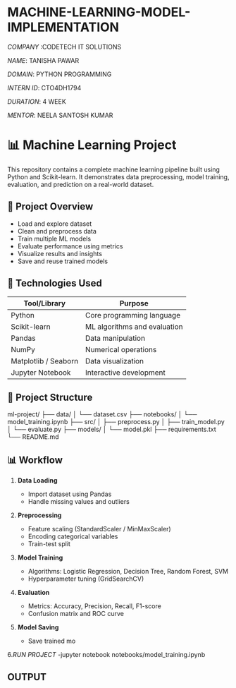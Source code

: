 # MACHINE-LEARNING-MODEL-IMPLEMENTATION 

*COMPANY* :CODETECH IT SOLUTIONS 

*NAME*: TANISHA PAWAR 

*DOMAIN*: PYTHON PROGRAMMING

*INTERN ID*: CTO4DH1794

*DURATION*: 4 WEEK

*MENTOR*: NEELA SANTOSH KUMAR

# 📊 Machine Learning Project

This repository contains a complete machine learning pipeline built using Python and Scikit-learn. It demonstrates data preprocessing, model training, evaluation, and prediction on a real-world dataset.

## 🚀 Project Overview

- Load and explore dataset
- Clean and preprocess data
- Train multiple ML models
- Evaluate performance using metrics
- Visualize results and insights
- Save and reuse trained models

## 🧰 Technologies Used

| Tool/Library      | Purpose                          |
|-------------------|----------------------------------|
| Python            | Core programming language        |
| Scikit-learn      | ML algorithms and evaluation     |
| Pandas            | Data manipulation                |
| NumPy             | Numerical operations             |
| Matplotlib / Seaborn | Data visualization           |
| Jupyter Notebook  | Interactive development          |

## 📁 Project Structure
ml-project/ ├── data/ │   └── dataset.csv ├── notebooks/ │   └── model_training.ipynb ├── src/ │   ├── preprocess.py │   ├── train_model.py │   └── evaluate.py ├── models/ │   └── model.pkl ├── requirements.txt └── README.md

## 📊 Workflow

1. **Data Loading**
   - Import dataset using Pandas
   - Handle missing values and outliers

2. **Preprocessing**
   - Feature scaling (StandardScaler / MinMaxScaler)
   - Encoding categorical variables
   - Train-test split

3. **Model Training**
   - Algorithms: Logistic Regression, Decision Tree, Random Forest, SVM
   - Hyperparameter tuning (GridSearchCV)

4. **Evaluation**
   - Metrics: Accuracy, Precision, Recall, F1-score
   - Confusion matrix and ROC curve

5. **Model Saving**
   - Save trained mo

6.*RUN PROJECT*
 -jupyter notebook notebooks/model_training.ipynb

 ## OUTPUT
